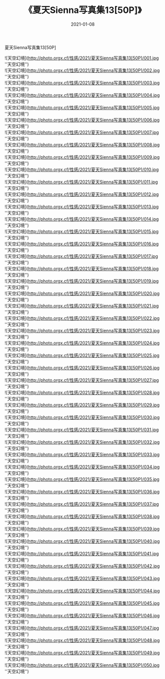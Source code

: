 ﻿---
layout: post
title: 《夏天Sienna写真集13[50P]》
date: 2021-01-08
img: http://photo.orgx.cf/性感/2021/夏天Sienna写真集13[50P]/000.jpg
tags: [美女,性感,泳衣]
---

夏天Sienna写真集13[50P]



![天空幻境](http://photo.orgx.cf/性感/2021/夏天Sienna写真集13[50P]/001.jpg ''天空幻境'')<br>
![天空幻境](http://photo.orgx.cf/性感/2021/夏天Sienna写真集13[50P]/002.jpg ''天空幻境'')<br>
![天空幻境](http://photo.orgx.cf/性感/2021/夏天Sienna写真集13[50P]/003.jpg ''天空幻境'')<br>
![天空幻境](http://photo.orgx.cf/性感/2021/夏天Sienna写真集13[50P]/004.jpg ''天空幻境'')<br>
![天空幻境](http://photo.orgx.cf/性感/2021/夏天Sienna写真集13[50P]/005.jpg ''天空幻境'')<br>
![天空幻境](http://photo.orgx.cf/性感/2021/夏天Sienna写真集13[50P]/006.jpg ''天空幻境'')<br>
![天空幻境](http://photo.orgx.cf/性感/2021/夏天Sienna写真集13[50P]/007.jpg ''天空幻境'')<br>
![天空幻境](http://photo.orgx.cf/性感/2021/夏天Sienna写真集13[50P]/008.jpg ''天空幻境'')<br>
![天空幻境](http://photo.orgx.cf/性感/2021/夏天Sienna写真集13[50P]/009.jpg ''天空幻境'')<br>
![天空幻境](http://photo.orgx.cf/性感/2021/夏天Sienna写真集13[50P]/010.jpg ''天空幻境'')<br>
![天空幻境](http://photo.orgx.cf/性感/2021/夏天Sienna写真集13[50P]/011.jpg ''天空幻境'')<br>
![天空幻境](http://photo.orgx.cf/性感/2021/夏天Sienna写真集13[50P]/012.jpg ''天空幻境'')<br>
![天空幻境](http://photo.orgx.cf/性感/2021/夏天Sienna写真集13[50P]/013.jpg ''天空幻境'')<br>
![天空幻境](http://photo.orgx.cf/性感/2021/夏天Sienna写真集13[50P]/014.jpg ''天空幻境'')<br>
![天空幻境](http://photo.orgx.cf/性感/2021/夏天Sienna写真集13[50P]/015.jpg ''天空幻境'')<br>
![天空幻境](http://photo.orgx.cf/性感/2021/夏天Sienna写真集13[50P]/016.jpg ''天空幻境'')<br>
![天空幻境](http://photo.orgx.cf/性感/2021/夏天Sienna写真集13[50P]/017.jpg ''天空幻境'')<br>
![天空幻境](http://photo.orgx.cf/性感/2021/夏天Sienna写真集13[50P]/018.jpg ''天空幻境'')<br>
![天空幻境](http://photo.orgx.cf/性感/2021/夏天Sienna写真集13[50P]/019.jpg ''天空幻境'')<br>
![天空幻境](http://photo.orgx.cf/性感/2021/夏天Sienna写真集13[50P]/020.jpg ''天空幻境'')<br>
![天空幻境](http://photo.orgx.cf/性感/2021/夏天Sienna写真集13[50P]/021.jpg ''天空幻境'')<br>
![天空幻境](http://photo.orgx.cf/性感/2021/夏天Sienna写真集13[50P]/022.jpg ''天空幻境'')<br>
![天空幻境](http://photo.orgx.cf/性感/2021/夏天Sienna写真集13[50P]/023.jpg ''天空幻境'')<br>
![天空幻境](http://photo.orgx.cf/性感/2021/夏天Sienna写真集13[50P]/024.jpg ''天空幻境'')<br>
![天空幻境](http://photo.orgx.cf/性感/2021/夏天Sienna写真集13[50P]/025.jpg ''天空幻境'')<br>
![天空幻境](http://photo.orgx.cf/性感/2021/夏天Sienna写真集13[50P]/026.jpg ''天空幻境'')<br>
![天空幻境](http://photo.orgx.cf/性感/2021/夏天Sienna写真集13[50P]/027.jpg ''天空幻境'')<br>
![天空幻境](http://photo.orgx.cf/性感/2021/夏天Sienna写真集13[50P]/028.jpg ''天空幻境'')<br>
![天空幻境](http://photo.orgx.cf/性感/2021/夏天Sienna写真集13[50P]/029.jpg ''天空幻境'')<br>
![天空幻境](http://photo.orgx.cf/性感/2021/夏天Sienna写真集13[50P]/030.jpg ''天空幻境'')<br>
![天空幻境](http://photo.orgx.cf/性感/2021/夏天Sienna写真集13[50P]/031.jpg ''天空幻境'')<br>
![天空幻境](http://photo.orgx.cf/性感/2021/夏天Sienna写真集13[50P]/032.jpg ''天空幻境'')<br>
![天空幻境](http://photo.orgx.cf/性感/2021/夏天Sienna写真集13[50P]/033.jpg ''天空幻境'')<br>
![天空幻境](http://photo.orgx.cf/性感/2021/夏天Sienna写真集13[50P]/034.jpg ''天空幻境'')<br>
![天空幻境](http://photo.orgx.cf/性感/2021/夏天Sienna写真集13[50P]/035.jpg ''天空幻境'')<br>
![天空幻境](http://photo.orgx.cf/性感/2021/夏天Sienna写真集13[50P]/036.jpg ''天空幻境'')<br>
![天空幻境](http://photo.orgx.cf/性感/2021/夏天Sienna写真集13[50P]/037.jpg ''天空幻境'')<br>
![天空幻境](http://photo.orgx.cf/性感/2021/夏天Sienna写真集13[50P]/038.jpg ''天空幻境'')<br>
![天空幻境](http://photo.orgx.cf/性感/2021/夏天Sienna写真集13[50P]/039.jpg ''天空幻境'')<br>
![天空幻境](http://photo.orgx.cf/性感/2021/夏天Sienna写真集13[50P]/040.jpg ''天空幻境'')<br>
![天空幻境](http://photo.orgx.cf/性感/2021/夏天Sienna写真集13[50P]/041.jpg ''天空幻境'')<br>
![天空幻境](http://photo.orgx.cf/性感/2021/夏天Sienna写真集13[50P]/042.jpg ''天空幻境'')<br>
![天空幻境](http://photo.orgx.cf/性感/2021/夏天Sienna写真集13[50P]/043.jpg ''天空幻境'')<br>
![天空幻境](http://photo.orgx.cf/性感/2021/夏天Sienna写真集13[50P]/044.jpg ''天空幻境'')<br>
![天空幻境](http://photo.orgx.cf/性感/2021/夏天Sienna写真集13[50P]/045.jpg ''天空幻境'')<br>
![天空幻境](http://photo.orgx.cf/性感/2021/夏天Sienna写真集13[50P]/046.jpg ''天空幻境'')<br>
![天空幻境](http://photo.orgx.cf/性感/2021/夏天Sienna写真集13[50P]/047.jpg ''天空幻境'')<br>
![天空幻境](http://photo.orgx.cf/性感/2021/夏天Sienna写真集13[50P]/048.jpg ''天空幻境'')<br>
![天空幻境](http://photo.orgx.cf/性感/2021/夏天Sienna写真集13[50P]/049.jpg ''天空幻境'')<br>
![天空幻境](http://photo.orgx.cf/性感/2021/夏天Sienna写真集13[50P]/050.jpg ''天空幻境'')<br>